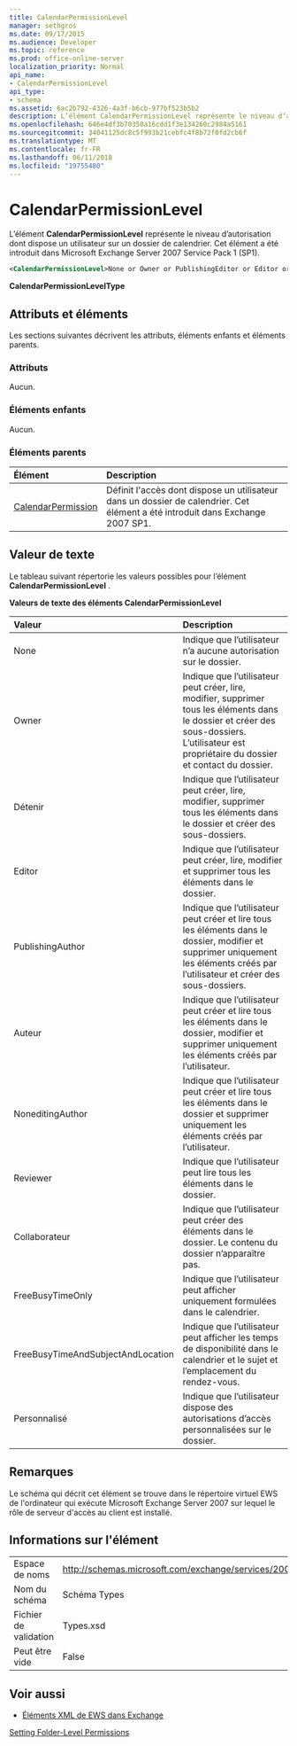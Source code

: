```yaml
---
title: CalendarPermissionLevel
manager: sethgros
ms.date: 09/17/2015
ms.audience: Developer
ms.topic: reference
ms.prod: office-online-server
localization_priority: Normal
api_name:
- CalendarPermissionLevel
api_type:
- schema
ms.assetid: 6ac2b792-4326-4a3f-b6cb-977bf523b5b2
description: L’élément CalendarPermissionLevel représente le niveau d’autorisation dont dispose un utilisateur sur un dossier de calendrier. Cet élément a été introduit dans Microsoft Exchange Server 2007 Service Pack 1 (SP1).
ms.openlocfilehash: 646e4df3b70350a16cdd1f3e134260c2984a5161
ms.sourcegitcommit: 34041125dc8c5f993b21cebfc4f8b72f0fd2cb6f
ms.translationtype: MT
ms.contentlocale: fr-FR
ms.lasthandoff: 06/11/2018
ms.locfileid: "19755480"
---
```

# <a name="calendarpermissionlevel"></a>CalendarPermissionLevel

L’élément **CalendarPermissionLevel** représente le niveau d’autorisation dont dispose un utilisateur sur un dossier de calendrier. Cet élément a été introduit dans Microsoft Exchange Server 2007 Service Pack 1 (SP1). 
  
```xml
<CalendarPermissionLevel>None or Owner or PublishingEditor or Editor or PublishingAuthor or Author or NoneditingAuthor or Reviewer or Contributor or FreeBusyTimeOnly or FreeBusyTimeAndSubjectAndLocation or Custom</CalendarPermissionLevel>
```

 **CalendarPermissionLevelType**
## <a name="attributes-and-elements"></a>Attributs et éléments

Les sections suivantes décrivent les attributs, éléments enfants et éléments parents.
  
### <a name="attributes"></a>Attributs

Aucun.
  
### <a name="child-elements"></a>Éléments enfants

Aucun.
  
### <a name="parent-elements"></a>Éléments parents

|**Élément**|**Description**|
|:-----|:-----|
|[CalendarPermission](calendarpermission.md) <br/> |Définit l'accès dont dispose un utilisateur dans un dossier de calendrier. Cet élément a été introduit dans Exchange 2007 SP1.  <br/> |
   
## <a name="text-value"></a>Valeur de texte

Le tableau suivant répertorie les valeurs possibles pour l’élément **CalendarPermissionLevel** . 
  
**Valeurs de texte des éléments CalendarPermissionLevel**

|**Valeur**|**Description**|
|:-----|:-----|
|None  <br/> |Indique que l’utilisateur n’a aucune autorisation sur le dossier.  <br/> |
|Owner  <br/> |Indique que l’utilisateur peut créer, lire, modifier, supprimer tous les éléments dans le dossier et créer des sous-dossiers. L’utilisateur est propriétaire du dossier et contact du dossier.  <br/> |
|Détenir  <br/> |Indique que l’utilisateur peut créer, lire, modifier, supprimer tous les éléments dans le dossier et créer des sous-dossiers.  <br/> |
|Editor  <br/> |Indique que l’utilisateur peut créer, lire, modifier et supprimer tous les éléments dans le dossier.  <br/> |
|PublishingAuthor  <br/> |Indique que l’utilisateur peut créer et lire tous les éléments dans le dossier, modifier et supprimer uniquement les éléments créés par l’utilisateur et créer des sous-dossiers.  <br/> |
|Auteur  <br/> |Indique que l’utilisateur peut créer et lire tous les éléments dans le dossier, modifier et supprimer uniquement les éléments créés par l’utilisateur.  <br/> |
|NoneditingAuthor  <br/> |Indique que l’utilisateur peut créer et lire tous les éléments dans le dossier et supprimer uniquement les éléments créés par l’utilisateur.  <br/> |
|Reviewer  <br/> |Indique que l’utilisateur peut lire tous les éléments dans le dossier.  <br/> |
|Collaborateur  <br/> |Indique que l’utilisateur peut créer des éléments dans le dossier. Le contenu du dossier n’apparaître pas.  <br/> |
|FreeBusyTimeOnly  <br/> |Indique que l’utilisateur peut afficher uniquement formulées dans le calendrier.  <br/> |
|FreeBusyTimeAndSubjectAndLocation  <br/> |Indique que l’utilisateur peut afficher les temps de disponibilité dans le calendrier et le sujet et l’emplacement du rendez-vous.  <br/> |
|Personnalisé  <br/> |Indique que l’utilisateur dispose des autorisations d’accès personnalisées sur le dossier.  <br/> |
   
## <a name="remarks"></a>Remarques

Le schéma qui décrit cet élément se trouve dans le répertoire virtuel EWS de l'ordinateur qui exécute Microsoft Exchange Server 2007 sur lequel le rôle de serveur d'accès au client est installé.
  
## <a name="element-information"></a>Informations sur l'élément

|||
|:-----|:-----|
|Espace de noms  <br/> |http://schemas.microsoft.com/exchange/services/2006/types  <br/> |
|Nom du schéma  <br/> |Schéma Types  <br/> |
|Fichier de validation  <br/> |Types.xsd  <br/> |
|Peut être vide  <br/> |False  <br/> |
   
## <a name="see-also"></a>Voir aussi



- [Éléments XML de EWS dans Exchange](ews-xml-elements-in-exchange.md)


[Setting Folder-Level Permissions](http://msdn.microsoft.com/library/c7530e86-5112-401c-b10a-9c054ae59f07%28Office.15%29.aspx)


